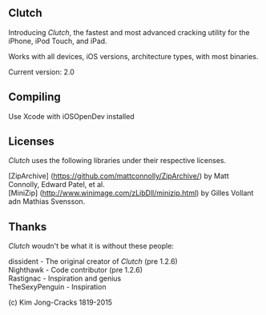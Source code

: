 Clutch
------------
Introducing *Clutch*, the fastest and most advanced cracking utility for the iPhone, iPod Touch, and iPad.

Works with all devices, iOS versions, architecture types, with most binaries.


Current version: 2.0


Compiling
------------
Use Xcode with iOSOpenDev installed 

Licenses
------------
*Clutch* uses the following libraries under their respective licenses.

[ZipArchive] (https://github.com/mattconnolly/ZipArchive/) by Matt Connolly, Edward Patel, et al.<br />
[MiniZip] (http://www.winimage.com/zLibDll/minizip.html) by Gilles Vollant adn Mathias Svensson.

Thanks
------------
*Clutch* woudn't be what it is without these people:

dissident - The original creator of *Clutch* (pre 1.2.6)<br />
Nighthawk - Code contributor (pre 1.2.6)<br />
Rastignac - Inspiration and genius<br />
TheSexyPenguin - Inspiration<br />



(c) Kim Jong-Cracks 1819-2015


